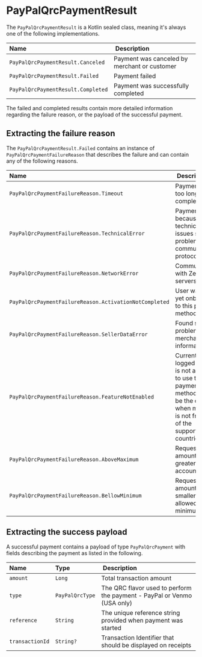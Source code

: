 # PayPalQrcPaymentResult
The `PayPalQrcPaymentResult` is a Kotlin sealed class, meaning it's always one of the following implementations.

| Name | Description |
|:---|:---|
| `PayPalQrcPaymentResult.Canceled` | Payment was canceled by merchant or customer |
| `PayPalQrcPaymentResult.Failed` | Payment failed |
| `PayPalQrcPaymentResult.Completed` | Payment was successfully completed |

The failed and completed results contain more detailed information regarding the failure reason, or the payload of the successful payment.

## Extracting the failure reason
The `PayPalQrcPaymentResult.Failed` contains an instance of `PayPalQrcPaymentFailureReason` that describes the failure and can contain any of the following reasons.

| Name | Description |
|:---|:---|
| `PayPalQrcPaymentFailureReason.Timeout` | Payment took too long to be completed |
| `PayPalQrcPaymentFailureReason.TechnicalError` | Payment failed because of technical issues such as problems in the communication protocol. |
| `PayPalQrcPaymentFailureReason.NetworkError` | Communication with Zettle servers failed |
| `PayPalQrcPaymentFailureReason.ActivationNotCompleted` | User was not yet onborded to this payment method. |
| `PayPalQrcPaymentFailureReason.SellerDataError` | Found some problems in the merchant information. |
| `PayPalQrcPaymentFailureReason.FeatureNotEnabled` | Currently logged-in user is not allowed to use this payment method, could be the case when merchant is not from one of the supported countries. |
| `PayPalQrcPaymentFailureReason.AboveMaximum` | Requested amount is greater than account limit |
| `PayPalQrcPaymentFailureReason.BellowMinimum` | Requested amount is smaller than allowed minimum |


## Extracting the success payload
A successful payment contains a payload of type `PayPalQrcPayment` with fields describing the payment as listed in the following.

| Name | Type | Description |
|:---|:---|:---|
| `amount` | `Long` | Total transaction amount |
| `type` | `PayPalQrcType` | The QRC flavor used to perform the payment - PayPal or Venmo (USA only) |
| `reference` | `String` | The unique reference string provided when payment was started |
| `transactionId` | `String?` | Transaction Identifier that should be displayed on receipts |
